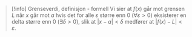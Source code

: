 
> [!info] Grenseverdi, definisjon - formell
>  Vi sier at $f(x)$ går mot grensen $L$ når $x$ går mot $a$ hvis det for alle $\varepsilon$ større enn 0 ($\forall \varepsilon > 0$) eksisterer en delta større enn 0 ($\exists \delta>0$), slik at $|x-a|<\delta$ medfører at $|f(x)-L|<\varepsilon$.
